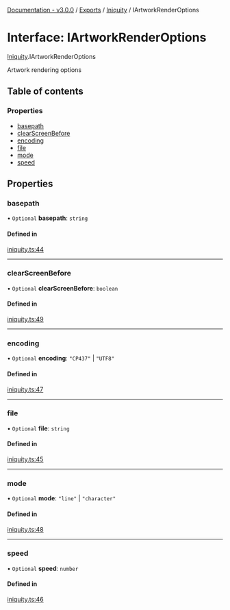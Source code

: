 [Documentation - v3.0.0](../README.md) / [Exports](../modules.md) / [Iniquity](../modules/Iniquity.md) / IArtworkRenderOptions

# Interface: IArtworkRenderOptions

[Iniquity](../modules/Iniquity.md).IArtworkRenderOptions

Artwork rendering options

## Table of contents

### Properties

- [basepath](Iniquity.IArtworkRenderOptions.md#basepath)
- [clearScreenBefore](Iniquity.IArtworkRenderOptions.md#clearscreenbefore)
- [encoding](Iniquity.IArtworkRenderOptions.md#encoding)
- [file](Iniquity.IArtworkRenderOptions.md#file)
- [mode](Iniquity.IArtworkRenderOptions.md#mode)
- [speed](Iniquity.IArtworkRenderOptions.md#speed)

## Properties

### basepath

• `Optional` **basepath**: `string`

#### Defined in

[iniquity.ts:44](https://github.com/iniquitybbs/iniquity/blob/1b7703d/packages/core/src/iniquity.ts#L44)

___

### clearScreenBefore

• `Optional` **clearScreenBefore**: `boolean`

#### Defined in

[iniquity.ts:49](https://github.com/iniquitybbs/iniquity/blob/1b7703d/packages/core/src/iniquity.ts#L49)

___

### encoding

• `Optional` **encoding**: ``"CP437"`` \| ``"UTF8"``

#### Defined in

[iniquity.ts:47](https://github.com/iniquitybbs/iniquity/blob/1b7703d/packages/core/src/iniquity.ts#L47)

___

### file

• `Optional` **file**: `string`

#### Defined in

[iniquity.ts:45](https://github.com/iniquitybbs/iniquity/blob/1b7703d/packages/core/src/iniquity.ts#L45)

___

### mode

• `Optional` **mode**: ``"line"`` \| ``"character"``

#### Defined in

[iniquity.ts:48](https://github.com/iniquitybbs/iniquity/blob/1b7703d/packages/core/src/iniquity.ts#L48)

___

### speed

• `Optional` **speed**: `number`

#### Defined in

[iniquity.ts:46](https://github.com/iniquitybbs/iniquity/blob/1b7703d/packages/core/src/iniquity.ts#L46)
